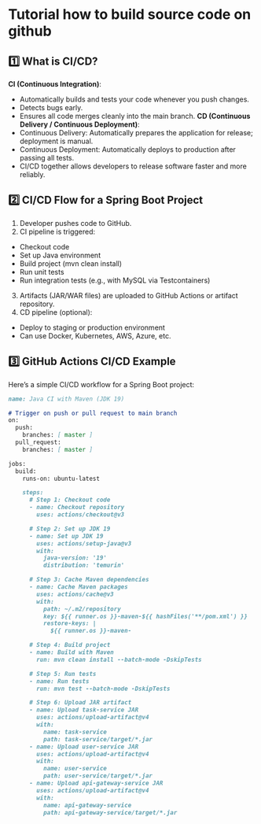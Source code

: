 # Tutorial how to build source code on github

## 1️⃣ What is CI/CD?
**CI (Continuous Integration)**:
- Automatically builds and tests your code whenever you push changes.
- Detects bugs early.
- Ensures all code merges cleanly into the main branch.
**CD (Continuous Delivery / Continuous Deployment)**:
- Continuous Delivery: Automatically prepares the application for release; deployment is manual.
- Continuous Deployment: Automatically deploys to production after passing all tests.
- CI/CD together allows developers to release software faster and more reliably.

## 2️⃣ CI/CD Flow for a Spring Boot Project
1. Developer pushes code to GitHub.
2. CI pipeline is triggered:
- Checkout code
- Set up Java environment
- Build project (mvn clean install)
- Run unit tests
- Run integration tests (e.g., with MySQL via Testcontainers)
3. Artifacts (JAR/WAR files) are uploaded to GitHub Actions or artifact repository.
4. CD pipeline (optional):
- Deploy to staging or production environment
- Can use Docker, Kubernetes, AWS, Azure, etc.

## 3️⃣ GitHub Actions CI/CD Example
Here’s a simple CI/CD workflow for a Spring Boot project:
```markdown
name: Java CI with Maven (JDK 19)

# Trigger on push or pull request to main branch
on:
  push:
    branches: [ master ]
  pull_request:
    branches: [ master ]

jobs:
  build:
    runs-on: ubuntu-latest

    steps:
      # Step 1: Checkout code
      - name: Checkout repository
        uses: actions/checkout@v3

      # Step 2: Set up JDK 19
      - name: Set up JDK 19
        uses: actions/setup-java@v3
        with:
          java-version: '19'
          distribution: 'temurin'

      # Step 3: Cache Maven dependencies
      - name: Cache Maven packages
        uses: actions/cache@v3
        with:
          path: ~/.m2/repository
          key: ${{ runner.os }}-maven-${{ hashFiles('**/pom.xml') }}
          restore-keys: |
            ${{ runner.os }}-maven-

      # Step 4: Build project
      - name: Build with Maven
        run: mvn clean install --batch-mode -DskipTests

      # Step 5: Run tests
      - name: Run tests
        run: mvn test --batch-mode -DskipTests

      # Step 6: Upload JAR artifact
      - name: Upload task-service JAR
        uses: actions/upload-artifact@v4
        with:
          name: task-service
          path: task-service/target/*.jar
      - name: Upload user-service JAR
        uses: actions/upload-artifact@v4
        with:
          name: user-service
          path: user-service/target/*.jar
      - name: Upload api-gateway-service JAR
        uses: actions/upload-artifact@v4
        with:
          name: api-gateway-service
          path: api-gateway-service/target/*.jar
```
